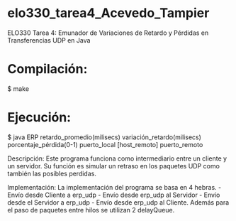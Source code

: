 elo330_tarea4_Acevedo_Tampier
=============================

ELO330 Tarea 4: Emunador de Variaciones de Retardo y Pérdidas en Transferencias UDP en Java

Compilación: 
============
$ make

Ejecución:
==========
$ java ERP retardo_promedio(milisecs) variación_retardo(milisecs) porcentaje_pérdida(0-1) puerto_local [host_remoto] puerto_remoto

Descripción: Este programa funciona como intermediario entre un cliente y un servidor. Su función es simular un retraso en los paquetes UDP como también las posibles perdidas.

Implementación: La implementación del programa se basa en 4 hebras. - Envío desde Cliente a erp_udp - Envío desde erp_udp al Servidor - Envío desde el Servidor a erp_udp - Envío desde erp_udp al Cliente. Además para el paso de paquetes entre hilos se utilizan 2 delayQueue.